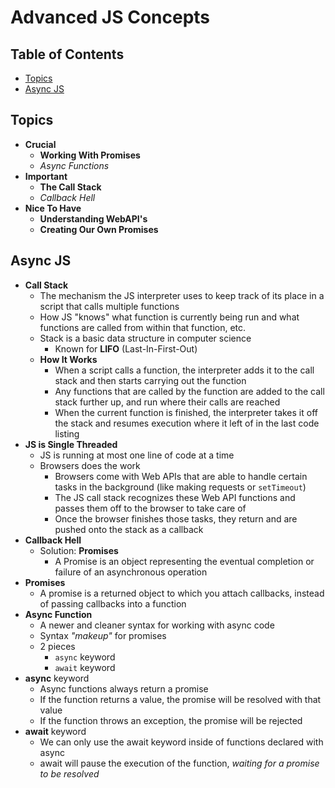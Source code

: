 # Advanced JS Concepts

## Table of Contents <!-- omit in toc -->

- [Topics](#topics)
- [Async JS](#async-js)


## Topics

- **Crucial**
  - **Working With Promises**
  - _Async Functions_
- **Important**
  - **The Call Stack**
  - _Callback Hell_
- **Nice To Have**
  - **Understanding WebAPI's**
  - **Creating Our Own Promises**


## Async JS

- **Call Stack**
  - The mechanism the JS interpreter uses to keep track of its place in a script that calls multiple functions
  - How JS "knows" what function is currently being run and what functions are called from within that function, etc.
  - Stack is a basic data structure in computer science
    - Known for **LIFO** (Last-In-First-Out)
  - **How It Works**
    - When a script calls a function, the interpreter adds it to the call stack and then starts carrying out the function
    - Any functions that are called by the function are added to the call stack further up, and run where their calls are reached
    - When the current function is finished, the interpreter takes it off the stack and resumes execution where it left of in the last code listing
- **JS is Single Threaded**
  - JS is running at most one line of code at a time
  - Browsers does the work
    - Browsers come with Web APIs that are able to handle certain tasks in the background (like making requests or `setTimeout`)
    - The JS call stack recognizes these Web API functions and passes them off to the browser to take care of
    - Once the browser finishes those tasks, they return and are pushed onto the stack as a callback
- **Callback Hell**
  - Solution: **Promises**
    - A Promise is an object representing the eventual completion or failure of an asynchronous operation
- **Promises**
  - A promise is a returned object to which you attach callbacks, instead of passing callbacks into a function
- **Async Function**
  - A newer and cleaner syntax for working with async code
  - Syntax _"makeup"_ for promises
  - 2 pieces
    - `async` keyword
    - `await` keyword
- **async** keyword
  - Async functions always return a promise
  - If the function returns a value, the promise will be resolved with that value
  - If the function throws an exception, the promise will be rejected
- **await** keyword
  - We can only use the await keyword inside of functions declared with async
  - await will pause the execution of the function, _waiting for a promise to be resolved_
